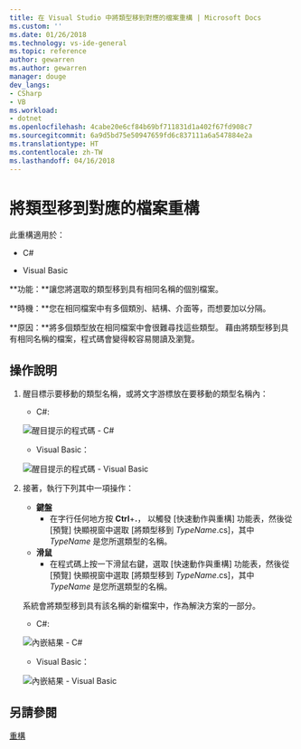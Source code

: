 ```yaml
---
title: 在 Visual Studio 中將類型移到對應的檔案重構 | Microsoft Docs
ms.custom: ''
ms.date: 01/26/2018
ms.technology: vs-ide-general
ms.topic: reference
author: gewarren
ms.author: gewarren
manager: douge
dev_langs:
- CSharp
- VB
ms.workload:
- dotnet
ms.openlocfilehash: 4cabe20e6cf84b69bf711831d1a402f67fd908c7
ms.sourcegitcommit: 6a9d5bd75e50947659fd6c837111a6a547884e2a
ms.translationtype: HT
ms.contentlocale: zh-TW
ms.lasthandoff: 04/16/2018
---
```

# <a name="move-a-type-to-a-matching-file-refactoring"></a>將類型移到對應的檔案重構

此重構適用於：

- C#

- Visual Basic

**功能：**讓您將選取的類型移到具有相同名稱的個別檔案。

**時機：**您在相同檔案中有多個類別、結構、介面等，而想要加以分隔。

**原因：**將多個類型放在相同檔案中會很難尋找這些類型。 藉由將類型移到具有相同名稱的檔案，程式碼會變得較容易閱讀及瀏覽。

## <a name="how-to"></a>操作說明

1. 醒目標示要移動的類型名稱，或將文字游標放在要移動的類型名稱內：

   - C#: 

    ![醒目提示的程式碼 - C#](media/movetype-highlight-cs.png)

   - Visual Basic：

    ![醒目提示的程式碼 - Visual Basic](media/movetype-highlight-vb.png)

1. 接著，執行下列其中一項操作：

   - **鍵盤**
     - 在字行任何地方按 **Ctrl**+**.**， 以觸發 [快速動作與重構] 功能表，然後從 [預覽] 快顯視窗中選取 [將類型移到 *TypeName*.cs]，其中 *TypeName* 是您所選類型的名稱。
   - **滑鼠**
     - 在程式碼上按一下滑鼠右鍵，選取 [快速動作與重構] 功能表，然後從 [預覽] 快顯視窗中選取 [將類型移到 *TypeName*.cs]，其中 *TypeName* 是您所選類型的名稱。

   系統會將類型移到具有該名稱的新檔案中，作為解決方案的一部分。

   - C#: 

    ![內嵌結果 - C#](media/movetype-result-cs.png)

   - Visual Basic：

    ![內嵌結果 - Visual Basic](media/movetype-result-vb.png)

## <a name="see-also"></a>另請參閱

[重構](../refactoring-in-visual-studio.md)